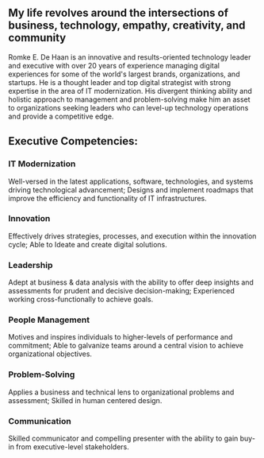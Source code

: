 ## My life revolves around the intersections of business, technology, empathy, creativity, and community

Romke E. De Haan is an innovative and results-oriented technology leader and executive with over 20 years of experience managing digital experiences for some of the world's largest brands, organizations, and startups. He is a thought leader and top digital strategist with strong expertise in the area of IT modernization. His divergent thinking ability and holistic approach to management and problem-solving make him an asset to organizations seeking leaders who can level-up technology operations and provide a competitive edge.

## Executive Competencies:

### IT Modernization
Well-versed in the latest applications, software, technologies, and systems driving technological advancement; Designs and implement roadmaps that improve the efficiency and functionality of IT infrastructures.

### Innovation
Effectively drives strategies, processes, and execution within the innovation cycle; Able to Ideate and create digital solutions.

### Leadership
Adept at business & data analysis with the ability to offer deep insights and assessments for prudent and decisive decision-making; Experienced working cross-functionally to achieve goals.

### People Management
Motives and inspires individuals to higher-levels of performance and commitment; Able to galvanize teams around a central vision to achieve organizational objectives.

### Problem-Solving
Applies a business and technical lens to organizational problems and assessment; Skilled in human centered design.

### Communication
Skilled communicator and compelling presenter with the ability to gain buy-in from executive-level stakeholders.
